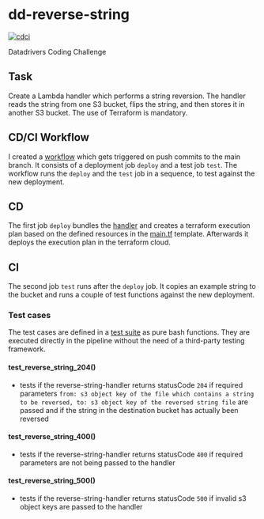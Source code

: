 # dd-reverse-string

[![cdci](https://github.com/Balou9/dd-reverse-string/workflows/cdci/badge.svg)](https://github.com/Balou9/dd-reverse-string/actions)

Datadrivers Coding Challenge

## Task

Create a Lambda handler which performs a string reversion. The handler reads the string from one S3 bucket, flips the string, and then stores it in another S3 bucket. The use of Terraform is mandatory.

## CD/CI Workflow

I created a [workflow](https://github.com/Balou9/dd-reverse-string/blob/main/.github/workflows/cdci.yml) which gets triggered on push commits to the main branch. It consists of a deployment job `deploy` and a test job `test`. The workflow runs the `deploy` and the `test` job in a sequence, to test against the new deployment.

## CD

The first job `deploy` bundles the [handler](https://github.com/Balou9/dd-reverse-string/blob/main/index.js) and creates a terraform execution plan based on the defined resources in the [main.tf](https://github.com/Balou9/dd-reverse-string/blob/main/main.tf) template. Afterwards it deploys the execution plan in the terraform cloud.

## CI

The second job `test` runs after the `deploy` job. It copies an example string to the bucket and runs a couple of test functions against the new deployment.

### Test cases

The test cases are defined in a [test suite](https://github.com/Balou9/dd-reverse-string/blob/main/test_suite.sh) as pure bash functions. They are executed directly in the pipeline without the need of a third-party testing framework.

#### test_reverse_string_204()

- tests if the reverse-string-handler returns statusCode `204` if required parameters `from: s3 object key of the file which contains a string to be reversed, to: s3 object key of the reversed string file` are passed and if the string in the destination bucket has actually been reversed

#### test_reverse_string_400()

- tests if the reverse-string-handler returns statusCode `400` if required parameters are not being passed to the handler

#### test_reverse_string_500()

- tests if the reverse-string-handler returns statusCode `500` if invalid s3 object keys are passed to the handler
